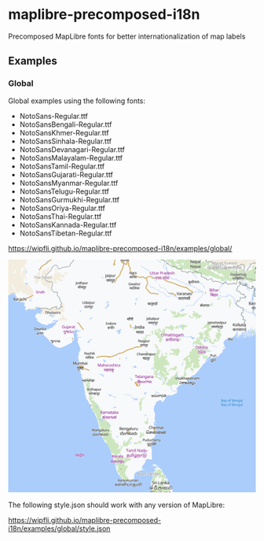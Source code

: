 # maplibre-precomposed-i18n
Precomposed MapLibre fonts for better internationalization of map labels

## Examples

### Global

Global examples using the following fonts:
 * NotoSans-Regular.ttf
 * NotoSansBengali-Regular.ttf
 * NotoSansKhmer-Regular.ttf
 * NotoSansSinhala-Regular.ttf
 * NotoSansDevanagari-Regular.ttf
 * NotoSansMalayalam-Regular.ttf
 * NotoSansTamil-Regular.ttf
 * NotoSansGujarati-Regular.ttf
 * NotoSansMyanmar-Regular.ttf
 * NotoSansTelugu-Regular.ttf
 * NotoSansGurmukhi-Regular.ttf
 * NotoSansOriya-Regular.ttf
 * NotoSansThai-Regular.ttf
 * NotoSansKannada-Regular.ttf
 * NotoSansTibetan-Regular.ttf
  
https://wipfli.github.io/maplibre-precomposed-i18n/examples/global/

<a href="https://wipfli.github.io/maplibre-precomposed-i18n/examples/global/"><img src="examples/global/screenshot.png"></a>

The following style.json should work with any version of MapLibre:

https://wipfli.github.io/maplibre-precomposed-i18n/examples/global/style.json